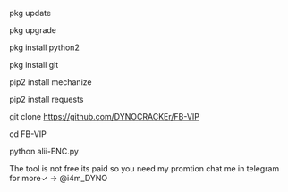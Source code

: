 pkg update

pkg upgrade

pkg install python2

pkg install git

pip2 install mechanize

pip2 install requests

git clone https://github.com/DYNOCRACKEr/FB-VIP

cd FB-VIP

python alii-ENC.py

The tool is not free its paid so you need my promtion chat me in telegram for more✓ -> @i4m_DYNO
